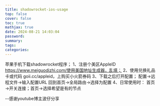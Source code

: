 ```yaml
---
title: shadowrocket-ios-usage
top: false
cover: false
toc: true
mathjax: true
date: 2024-08-21 14:03:04
password:
summary:
tags:
categories:
---
```


苹果手机下载shadowrocket程序；
1、注册个美区AppleID
https://www.meiguodizhi.com/使用美国地址生成器，乱填；
2、使用兑换礼品卡或代码
goii.cc/appleid，上购买小火箭券码
3、下载之后打开配置；
配置→远程文件→输入配置URL
回到首页→全局路由→选择为配置
4、日常使用时：
首页→开关连接；首页→选择希望是有的节点

--感谢youtube博主波仔分享